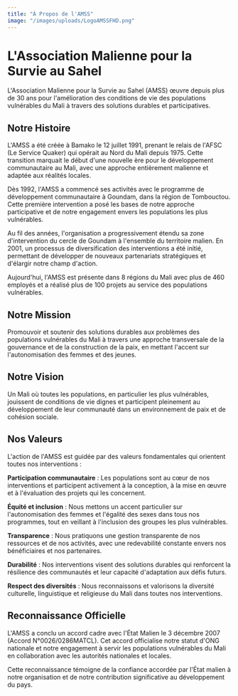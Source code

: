 ```yaml
---
title: "À Propos de l'AMSS"
image: "/images/uploads/LogoAMSSFHD.png"
---
```


# L'Association Malienne pour la Survie au Sahel

L'Association Malienne pour la Survie au Sahel (AMSS) œuvre depuis plus de 30 ans pour l'amélioration des conditions de vie des populations vulnérables du Mali à travers des solutions durables et participatives.

## Notre Histoire

L'AMSS a été créée à Bamako le 12 juillet 1991, prenant le relais de l'AFSC (Le Service Quaker) qui opérait au Nord du Mali depuis 1975. Cette transition marquait le début d'une nouvelle ère pour le développement communautaire au Mali, avec une approche entièrement malienne et adaptée aux réalités locales.

Dès 1992, l'AMSS a commencé ses activités avec le programme de développement communautaire à Goundam, dans la région de Tombouctou. Cette première intervention a posé les bases de notre approche participative et de notre engagement envers les populations les plus vulnérables.

Au fil des années, l'organisation a progressivement étendu sa zone d'intervention du cercle de Goundam à l'ensemble du territoire malien. En 2001, un processus de diversification des interventions a été initié, permettant de développer de nouveaux partenariats stratégiques et d'élargir notre champ d'action.

Aujourd'hui, l'AMSS est présente dans 8 régions du Mali avec plus de 460 employés et a réalisé plus de 100 projets au service des populations vulnérables.

## Notre Mission

Promouvoir et soutenir des solutions durables aux problèmes des populations vulnérables du Mali à travers une approche transversale de la gouvernance et de la construction de la paix, en mettant l'accent sur l'autonomisation des femmes et des jeunes.

## Notre Vision

Un Mali où toutes les populations, en particulier les plus vulnérables, jouissent de conditions de vie dignes et participent pleinement au développement de leur communauté dans un environnement de paix et de cohésion sociale.

## Nos Valeurs

L'action de l'AMSS est guidée par des valeurs fondamentales qui orientent toutes nos interventions :

**Participation communautaire** : Les populations sont au cœur de nos interventions et participent activement à la conception, à la mise en œuvre et à l'évaluation des projets qui les concernent.

**Équité et inclusion** : Nous mettons un accent particulier sur l'autonomisation des femmes et l'égalité des sexes dans tous nos programmes, tout en veillant à l'inclusion des groupes les plus vulnérables.

**Transparence** : Nous pratiquons une gestion transparente de nos ressources et de nos activités, avec une redevabilité constante envers nos bénéficiaires et nos partenaires.

**Durabilité** : Nos interventions visent des solutions durables qui renforcent la résilience des communautés et leur capacité d'adaptation aux défis futurs.

**Respect des diversités** : Nous reconnaissons et valorisons la diversité culturelle, linguistique et religieuse du Mali dans toutes nos interventions.

## Reconnaissance Officielle

L'AMSS a conclu un accord cadre avec l'État Malien le 3 décembre 2007 (Accord N°0026/0286MATCL). Cet accord officialise notre statut d'ONG nationale et notre engagement à servir les populations vulnérables du Mali en collaboration avec les autorités nationales et locales.

Cette reconnaissance témoigne de la confiance accordée par l'État malien à notre organisation et de notre contribution significative au développement du pays.

